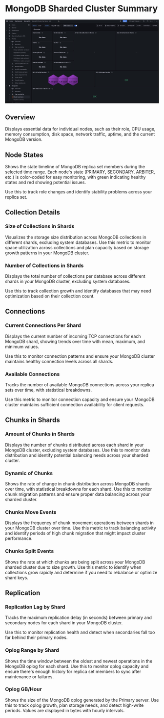 # MongoDB Sharded Cluster Summary

![!image](../../images/PMM_MongoDB_Cluster_Summary.jpg)

## Overview

Displays essential data for individual nodes, such as their role, CPU usage, memory consumption, disk space, network traffic, uptime, and the current MongoDB version.

## Node States
Shows the state timeline of MongoDB replica set members during the selected time range. Each node's state (PRIMARY, SECONDARY, ARBITER, etc.) is color-coded for easy monitoring, with green indicating healthy states and red showing potential issues. 

Use this to track role changes and identify stability problems across your replica set.

## Collection Details

### Size of Collections in Shards
Visualizes the storage size distribution across MongoDB collections in different shards, excluding system databases. Use this metric to monitor space utilization across collections and plan capacity based on storage growth patterns in your MongoDB cluster.

### Number of Collections in Shards
Displays the total number of collections per database across different shards in your MongoDB cluster, excluding system databases. 

Use this to track collection growth and identify databases that may need optimization based on their collection count.

## Connections

### Current Connections Per Shard
Displays the current number of incoming TCP connections for each MongoDB shard, showing trends over time with mean, maximum, and minimum values.

Use this to monitor connection patterns and ensure your MongoDB cluster maintains healthy connection levels across all shards.

### Available Connections
Tracks the number of available MongoDB connections across your replica sets over time, with statistical breakdowns. 

Use this metric to monitor connection capacity and ensure your MongoDB cluster maintains sufficient connection availability for client requests.

## Chunks in Shards

### Amount of Chunks in Shards
Displays the number of chunks distributed across each shard in your MongoDB cluster, excluding system databases. Use this to monitor data distribution and identify potential balancing needs across your sharded cluster.

### Dynamic of Chunks
Shows the rate of change in chunk distribution across MongoDB shards over time, with statistical breakdowns for each shard. Use this to monitor chunk migration patterns and ensure proper data balancing across your sharded cluster.

### Chunks Move Events
Displays the frequency of chunk movement operations between shards in your MongoDB cluster over time. Use this metric to track balancing activity and identify periods of high chunk migration that might impact cluster performance.

### Chunks Split Events
Shows the rate at which chunks are being split across your MongoDB sharded cluster due to size growth. Use this metric to identify when collections grow rapidly and determine if you need to rebalance or optimize shard keys.

## Replication

### Replication Lag by Shard
Tracks the maximum replication delay (in seconds) between primary and secondary nodes for each shard in your MongoDB cluster. 

Use this to monitor replication health and detect when secondaries fall too far behind their primary nodes.

### Oplog Range by Shard
Shows the time window between the oldest and newest operations in the MongoDB oplog for each shard. Use this to monitor oplog capacity and ensure there's enough history for replica set members to sync after maintenance or failures.

### Oplog GB/Hour
Shows the size of the MongoDB oplog generated by the Primary server. Use this to track oplog growth, plan storage needs, and detect high-write periods. Values are displayed in bytes with hourly intervals.